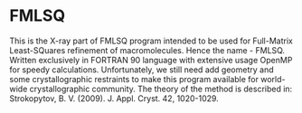 # FMLSQ
This is the X-ray part of FMLSQ program intended to be used for Full-Matrix Least-SQuares refinement of macromolecules. Hence the name - FMLSQ. Written exclusively in FORTRAN 90 language with extensive usage OpenMP for speedy calculations. Unfortunately, we still need add geometry and some crystallographic restraints to make this program available for world-wide crystallographic community.
The theory of the method is described in: 
Strokopytov, B. V. (2009). J. Appl. Cryst. 42, 1020-1029.
